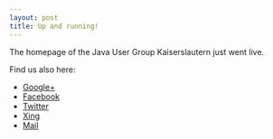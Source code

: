 ```yaml
---
layout: post
title: Up and running!
---
```


The homepage of the Java User Group Kaiserslautern just went live.

Find us also here:

* [Google+](https://plus.google.com/communities/102140332179303332410)
* [Facebook](https://www.facebook.com/jugKaiserslautern)
* [Twitter](https://twitter.com/JUG_KL)
* [Xing](https://www.xing.com/m/OWar6pG8mlvxuS74meTMAB)
* [Mail](mailto://jug.kaiserslautern@gmail.com)
